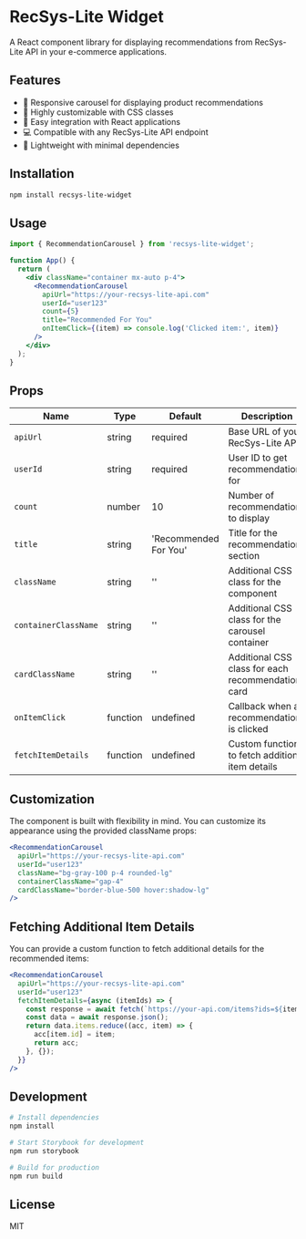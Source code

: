 # RecSys-Lite Widget

A React component library for displaying recommendations from RecSys-Lite API in your e-commerce applications.

## Features

- 🔄 Responsive carousel for displaying product recommendations
- 🎨 Highly customizable with CSS classes
- 🧩 Easy integration with React applications 
- 💻 Compatible with any RecSys-Lite API endpoint
- 📏 Lightweight with minimal dependencies

## Installation

```bash
npm install recsys-lite-widget
```

## Usage

```jsx
import { RecommendationCarousel } from 'recsys-lite-widget';

function App() {
  return (
    <div className="container mx-auto p-4">
      <RecommendationCarousel 
        apiUrl="https://your-recsys-lite-api.com"
        userId="user123"
        count={5}
        title="Recommended For You"
        onItemClick={(item) => console.log('Clicked item:', item)}
      />
    </div>
  );
}
```

## Props

| Name | Type | Default | Description |
|------|------|---------|-------------|
| `apiUrl` | string | required | Base URL of your RecSys-Lite API |
| `userId` | string | required | User ID to get recommendations for |
| `count` | number | 10 | Number of recommendations to display |
| `title` | string | 'Recommended For You' | Title for the recommendations section |
| `className` | string | '' | Additional CSS class for the component |
| `containerClassName` | string | '' | Additional CSS class for the carousel container |
| `cardClassName` | string | '' | Additional CSS class for each recommendation card |
| `onItemClick` | function | undefined | Callback when a recommendation is clicked |
| `fetchItemDetails` | function | undefined | Custom function to fetch additional item details |

## Customization

The component is built with flexibility in mind. You can customize its appearance using the provided className props:

```jsx
<RecommendationCarousel 
  apiUrl="https://your-recsys-lite-api.com"
  userId="user123"
  className="bg-gray-100 p-4 rounded-lg"
  containerClassName="gap-4"
  cardClassName="border-blue-500 hover:shadow-lg"
/>
```

## Fetching Additional Item Details

You can provide a custom function to fetch additional details for the recommended items:

```jsx
<RecommendationCarousel 
  apiUrl="https://your-recsys-lite-api.com"
  userId="user123"
  fetchItemDetails={async (itemIds) => {
    const response = await fetch(`https://your-api.com/items?ids=${itemIds.join(',')}`);
    const data = await response.json();
    return data.items.reduce((acc, item) => {
      acc[item.id] = item;
      return acc;
    }, {});
  }}
/>
```

## Development

```bash
# Install dependencies
npm install

# Start Storybook for development
npm run storybook

# Build for production
npm run build
```

## License

MIT